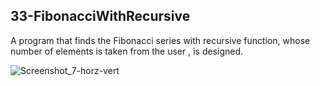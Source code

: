 ## 33-FibonacciWithRecursive

A program that finds the Fibonacci series with recursive function, whose number of elements is taken from the user , is designed.

![Screenshot_7-horz-vert](https://user-images.githubusercontent.com/57245919/130317952-6a076e41-1b1a-45cb-9512-cb6b435a71b1.jpg)

